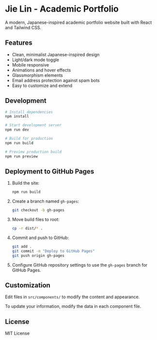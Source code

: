 # Jie Lin - Academic Portfolio

A modern, Japanese-inspired academic portfolio website built with React and Tailwind CSS.

## Features

- Clean, minimalist Japanese-inspired design
- Light/dark mode toggle
- Mobile responsive
- Animations and hover effects
- Glassmorphism elements
- Email address protection against spam bots
- Easy to customize and extend

## Development

```bash
# Install dependencies
npm install

# Start development server
npm run dev

# Build for production
npm run build

# Preview production build
npm run preview
```

## Deployment to GitHub Pages

1. Build the site:
   ```bash
   npm run build
   ```

2. Create a branch named `gh-pages`:
   ```bash
   git checkout -b gh-pages
   ```

3. Move build files to root:
   ```bash
   cp -r dist/* .
   ```

4. Commit and push to GitHub:
   ```bash
   git add .
   git commit -m "Deploy to GitHub Pages"
   git push origin gh-pages
   ```

5. Configure GitHub repository settings to use the `gh-pages` branch for GitHub Pages.

## Customization

Edit files in `src/components/` to modify the content and appearance.

To update your information, modify the data in each component file.

## License

MIT License
